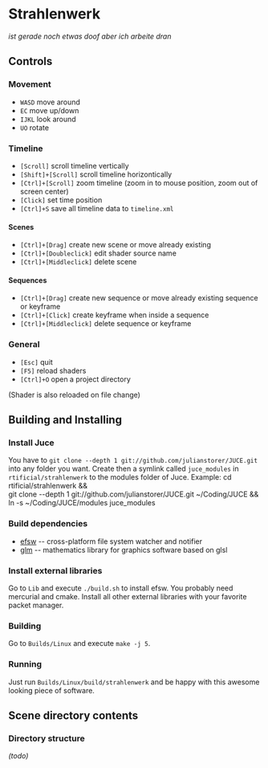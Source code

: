 # Strahlenwerk
*ist gerade noch etwas doof aber ich arbeite dran*

## Controls
### Movement
* `WASD` move around
* `EC` move up/down
* `IJKL` look around
* `UO` rotate

### Timeline
* `[Scroll]` scroll timeline vertically
* `[Shift]+[Scroll]` scroll timeline horizontically
* `[Ctrl]+[Scroll]` zoom timeline (zoom in to mouse position, zoom out of screen center)
* `[Click]` set time position
* `[Ctrl]+S` save all timeline data to `timeline.xml`

#### Scenes
* `[Ctrl]+[Drag]` create new scene or move already existing
* `[Ctrl]+[Doubleclick]` edit shader source name
* `[Ctrl]+[Middleclick]` delete scene

#### Sequences
* `[Ctrl]+[Drag]` create new sequence or move already existing sequence or keyframe
* `[Ctrl]+[Click]` create keyframe when inside a sequence
* `[Ctrl]+[Middleclick]` delete sequence or keyframe

### General
* `[Esc]` quit
* `[F5]` reload shaders
* `[Ctrl]+O` open a project directory

(Shader is also reloaded on file change)

## Building and Installing
### Install Juce
You have to `git clone --depth 1 git://github.com/julianstorer/JUCE.git` into any folder you want. Create then a symlink called `juce_modules` in `rtificial/strahlenwerk` to the modules folder of Juce.
Example:
    cd rtificial/strahlenwerk && \
        git clone --depth 1 git://github.com/julianstorer/JUCE.git ~/Coding/JUCE && \
        ln -s ~/Coding/JUCE/modules juce_modules

### Build dependencies
* [efsw](https://bitbucket.org/SpartanJ/efsw) -- cross-platform file system watcher and notifier
* [glm](http://glm.g-truc.net/) -- mathematics library for graphics software based on glsl

### Install external libraries
Go to `Lib` and execute `./build.sh` to install efsw. You probably need mercurial and cmake.
Install all other external libraries with your favorite packet manager.

### Building
Go to `Builds/Linux` and execute `make -j 5`.

### Running
Just run `Builds/Linux/build/strahlenwerk` and be happy with this awesome looking piece of software.

## Scene directory contents
### Directory structure
*(todo)*
